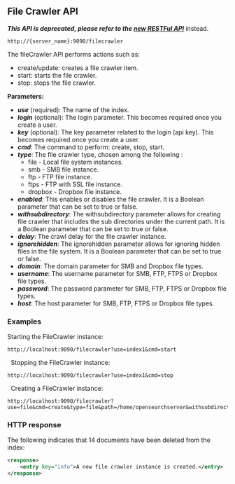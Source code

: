 ## File Crawler API

_**This API is deprecated, please refer to the [new RESTFul API](../api_v2/README.html)**_ instead.

    http://{server_name}:9090/filecrawler

The fileCrawler API performs actions such as:
* create/update: creates a file crawler item.
* start: starts the file crawler.
* stop: stops the file crawler.

**Parameters:**
- _**use**_ (required): The name of the index.
- _**login**_ (optional): The login parameter. This becomes required once you create a user.
- _**key**_ (optional): The key parameter related to the login (api key). This becomes required once you create a user.
- _**cmd**_: The command to perform: create, stop, start.
- _**type**_: The file crawler type, chosen among the following :
  - file - Local file system instances.
  - smb - SMB file instance.
  - ftp - FTP file instance.
  - ftps - FTP with SSL file instance.
  - dropbox - Dropbox file instance.
- _**enabled**_: This enables or disables the file crawler. It is a Boolean parameter that can be set to true or false.
- _**withsubdirectory**_: The withsubdirectory parameter allows for creating file crawler that includes the sub directories under the current path.
It is a Boolean parameter that can be set to true or false.
- _**delay**_: The crawl delay for the file crawler instance.
- _**ignorehidden**_: The ignorehidden parameter allows for ignoring hidden files in the file system. It is a Boolean parameter that can be set to true or false.
- _**domain**_: The domain parameter for SMB and Dropbox file types.
- _**username**_: The username parameter for SMB, FTP, FTPS or Dropbox file types.
- _**password**_: The password parameter for SMB, FTP, FTPS or Dropbox file types.
- _**host**_: The host parameter for SMB, FTP, FTPS or Dropbox file types.

### Examples

Starting the FileCrawler instance:

    http://localhost:9090/filecrawler?use=index1&cmd=start
 
Stopping the FileCrawler instance:

    http://localhost:9090/filecrawler?use=index1&cmd=stop
 
Creating a FileCrawler instance:

    http://localhost:9090/filecrawler?use=file&cmd=create&type=file&path=/home/opensearchserver&withsubdirectory=true&delay=10&enabled=true&ignorehidden=true

### HTTP response

The following indicates that 14 documents have been deleted from the index:

```xml
<response>
    <entry key="info">A new file crawler instance is created.</entry>
</response>
```

